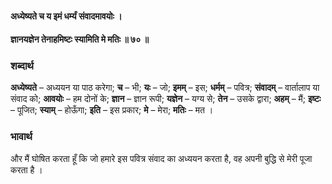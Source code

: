 #### अध्येष्यते च य इमं धर्म्यं संवादमावयोः ।
#### ज्ञानयज्ञेन तेनाहमिष्टः स्यामिति मे मतिः ॥ ७० ॥

### शब्दार्थ

**अध्येष्यते** – अध्ययन या पाठ करेगा; **च** – भी; **यः** – जो; **इमम्** – इस; **धर्मम्** – पवित्र; **संवादम्** – वार्तालाप या संवाद को; **आवयोः** – हम दोनों के; **ज्ञान** – ज्ञान रूपी; **यज्ञेन** – यग्य से; **तेन** – उसके द्वारा; **अहम्** – मैं; **इष्टः** – पूजित; **स्याम्** – होऊँगा; **इति** – इस प्रकार; **मे** – मेरा; **मतिः** – मत ।

### भावार्थ

और मैं घोषित करता हूँ कि जो हमारे इस पवित्र संवाद का अध्ययन करता है, वह अपनी बुद्धि से मेरी पूजा करता है ।